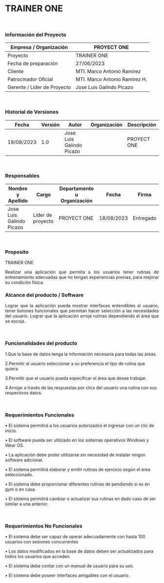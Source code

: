 # TRAINER ONE
&nbsp;
### Información del Proyecto
| Empresa / Organización   |  PROYECT ONE |
| ------------ | ------------ |
| Proyecto   |  TRAINER ONE  |
| Fecha de preparación  | 27/06/2023  |
| Cliente  |  MTI. Marco Antonio Ramirez |
| Patrocinador Oficial  | MTI. Marco Antonio Ramirez H.  |
| Gerente / Líder de Proyecto  | Jose Luis Galindo Picazo  |


&nbsp;
### Historial de Versiones
| Fecha  | Versión  | Autor  | Organización  |Descripción   |
| ------------ | ------------ | ------------ | ------------ | ------------ |
| 18/08/2023  |1.0| Jose Luis Galindo Picazo  | |  PROYECT ONE  | | Entrega Final  |   

&nbsp;
### Responsables
| Nombre y Apellido  | Cargo  | Departamento u Organización  | Fecha  |Firma   |
| ------------ | ------------ | ------------ | ------------ | ------------ |
| Jose Luis Galindo Picazo  |  Líder de proyecto | PROYECT ONE | 18/08/2023  |  Entregado |

&nbsp;
### Proposito
TRAINER ONE
<p align="justify"> 
Realizar una aplicación que permita a los usuarios tener rutinas de entrenamiento adecuadas que no tengan experiencias previas, para mejorar su condición física.
&nbsp;
 
 ### Alcance del producto / Software
<p align="justify"> 
Lograr que la aplicación pueda mostrar interfaces entendibles al usuario, tener botones funcionales que permitan hacer selección a las necesidades del usuario. Lograr que la aplicación arroje rutinas dependiendo el área que se escoja.

&nbsp;
### Funcionalidades del producto
 
1.Que la base de datos tenga la información necesaria para todas las áreas.

2.Permitir al usuario seleccionar a su preferencia el tipo de rutina que quiera

3.Permitir que el usuario pueda especificar el área que desee trabajar.

4.Arrojar a través de las respuestas por clics del usuario una rutina con sus respectivos datos.

&nbsp;
### Requerimientos Funcionales
•	El sistema permitirá a los usuarios autorizados el ingresar con un clic de inicio.

•	El software pueda ser utilizado en los sistemas operativos Windows y Wear OS.

•	La aplicación debe poder utilizarse sin necesidad de instalar ningún software adicional.

•	El sistema permitirá elaborar y emitir rutinas de ejercicio según el área seleccionado.

•	El sistema debe proporcionar diferentes rutinas de pendiendo si es en gym o en casa.

•	El sistema permitirá cambiar o actualizar sus rutinas en dado caso de ser similar a una anterior.

&nbsp;
### Requerimientos No Funcionales
•	El sistema debe ser capaz de operar adecuadamente con hasta 100 usuarios con sesiones concurrentes

•	Los datos modificados en la base de datos deben ser actualizados para todos los usuarios que acceden.

•	El sistema debe contar con un manual de usuario para su uso.

•	El sistema debe poseer interfaces amigables con el usuario.
